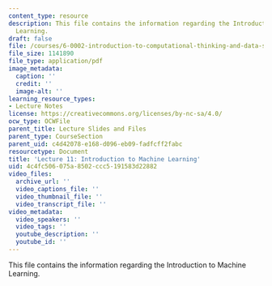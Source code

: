 ```yaml
---
content_type: resource
description: This file contains the information regarding the Introduction to Machine
  Learning.
draft: false
file: /courses/6-0002-introduction-to-computational-thinking-and-data-science-fall-2016/4c4fc506075a8502ccc5191583d22882_MIT6_0002F16_lec11.pdf
file_size: 1141890
file_type: application/pdf
image_metadata:
  caption: ''
  credit: ''
  image-alt: ''
learning_resource_types:
- Lecture Notes
license: https://creativecommons.org/licenses/by-nc-sa/4.0/
ocw_type: OCWFile
parent_title: Lecture Slides and Files
parent_type: CourseSection
parent_uid: c4d42078-e168-d096-eb09-fadfcff2fabc
resourcetype: Document
title: 'Lecture 11: Introduction to Machine Learning'
uid: 4c4fc506-075a-8502-ccc5-191583d22882
video_files:
  archive_url: ''
  video_captions_file: ''
  video_thumbnail_file: ''
  video_transcript_file: ''
video_metadata:
  video_speakers: ''
  video_tags: ''
  youtube_description: ''
  youtube_id: ''
---
```

This file contains the information regarding the Introduction to Machine Learning.